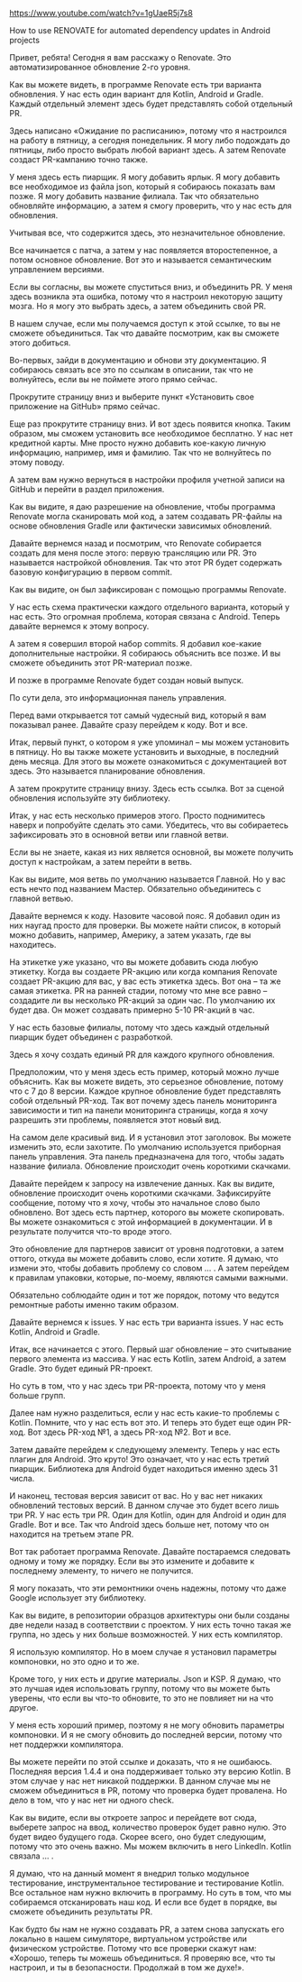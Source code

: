 https://www.youtube.com/watch?v=1gUaeR5j7s8

How to use RENOVATE for automated dependency updates in Android projects

Привет, ребята! Сегодня я вам расскажу о Renovate. Это автоматизированное обновление 2-го уровня.

Как вы можете видеть, в программе Renovate есть три варианта обновления. У нас есть один вариант для Kotlin, Android и Gradle.
Каждый отдельный элемент здесь будет представлять собой отдельный PR.

Здесь написано «Ожидание по расписанию», потому что я настроился на работу в пятницу, а сегодня понедельник. Я могу либо подождать до пятницы, либо просто выбрать любой вариант здесь. А затем Renovate создаст PR-кампанию точно также.

У меня здесь есть пиарщик. Я могу добавить ярлык. Я могу добавить все необходимое из файла json, который я собираюсь показать вам позже. Я могу добавить название филиала. Так что обязательно обновляйте информацию, а затем я смогу проверить, что у нас есть для обновления.

Учитывая все, что содержится здесь, это незначительное обновление.

Все начинается с патча, а затем у нас появляется второстепенное, а потом основное обновление. Вот это и называется семантическим управлением версиями.

Если вы согласны, вы можете спуститься вниз, и объединить PR. У меня здесь возникла эта ошибка, потому что я настроил некоторую защиту мозга. Но я могу это выбрать здесь, а затем объединить свой PR.

В нашем случае, если мы получаемся доступ к этой ссылке, то вы не сможете объединиться. Так что давайте посмотрим, как вы сможете этого добиться.

Во-первых, зайди в документацию и обнови эту документацию. Я собираюсь связать все это по ссылкам в описании, так что не волнуйтесь, если вы не поймете этого прямо сейчас.

Прокрутите страницу вниз и выберите пункт «Установить свое приложение на GitHub» прямо сейчас.

Еще раз прокрутите страницу вниз. И вот здесь появится кнопка. Таким образом, мы сможем установить все необходимое бесплатно. У нас нет кредитной карты. Мне просто нужно добавить кое-какую личную информацию, например, имя и фамилию. Так что не волнуйтесь по этому поводу.

А затем вам нужно вернуться в настройки профиля учетной записи на GitHub и перейти в раздел приложения.

Как вы видите, я даю разрешение на обновление, чтобы программа Renovate могла сканировать мой код, а затем создавать PR-файлы на основе обновления Gradle или фактически зависимых обновлений.

Давайте вернемся назад и посмотрим, что Renovate собирается создать для меня после этого: первую трансляцию или PR. Это называется настройкой обновления. Так что этот PR будет содержать базовую конфигурацию в первом commit.

Как вы видите, он был зафиксирован с помощью программы Renovate.

У нас есть схема практически каждого отдельного варианта, который у нас есть. Это огромная проблема, которая связана с Android.
Теперь давайте вернемся к этому вопросу.

А затем я совершил второй набор commits. Я добавил кое-какие дополнительные настройки. Я собираюсь объяснить все позже. И вы сможете объединить этот PR-материал позже.

И позже в программе Renovate будет создан новый выпуск.

По сути дела, это информационная панель управления.

Перед вами открывается тот самый чудесный вид, который я вам показывал ранее. Давайте сразу перейдем к коду. Вот и все.

Итак, первый пункт, о котором я уже упоминал – мы можем установить в пятницу. Но вы также можете установить и выходные, в последний день месяца. Для этого вы можете ознакомиться с документацией вот здесь. Это называется планирование обновления.

А затем прокрутите страницу внизу. Здесь есть ссылка. Вот за сценой обновления используйте эту библиотеку.

Итак, у нас есть несколько примеров этого. Просто поднимитесь наверх и попробуйте сделать это сами. Убедитесь, что вы собираетесь зафиксировать это в основной ветви или главной ветви.

Если вы не знаете, какая из них является основной, вы можете получить доступ к настройкам, а затем перейти в ветвь.

Как вы видите, моя ветвь по умолчанию называется Главной. Но у вас есть нечто под названием Мастер. Обязательно объединитесь с главной ветвью.

Давайте вернемся к коду. Назовите часовой пояс. Я добавил один из них наугад просто для проверки. Вы можете найти список, в который можно добавить, например, Америку, а затем указать, где вы находитесь.

На этикетке уже указано, что вы можете добавить сюда любую этикетку. Когда вы создаете PR-акцию или когда компания Renovate создает PR-акцию для вас, у вас есть этикетка здесь. Вот она – та же самая этикетка. PR на ранней стадии, потому что мне все равно – создадите ли вы несколько PR-акций за один час. По умолчанию их будет два. Он может создавать примерно 5-10 PR-акций в час.

У нас есть базовые филиалы, потому что здесь каждый отдельный пиарщик будет объединен с разработкой.

Здесь я хочу создать единый PR для каждого крупного обновления.

Предположим, что у меня здесь есть пример, который можно лучше объяснить. Как вы можете видеть, это серьезное обновление, потому что с 7 до 8 версии. Каждое крупное обновление будет представлять собой отдельный PR-ход.
Так вот почему здесь панель мониторинга зависимости и тип на панели мониторинга страницы, когда я хочу разрешить эти проблемы, появляется этот новый вид.

На самом деле красивый вид. И я установил этот заголовок. Вы можете изменить это, если захотите. По умолчанию используется приборная панель управления. Эта панель предназначена для того, чтобы задать название филиала. Обновление происходит очень короткими скачками.

Давайте перейдем к запросу на извлечение данных. Как вы видите, обновление происходит очень короткими скачками. Зафиксируйте сообщение, потому что я хочу, чтобы это начальное слово было обновлено. Вот здесь есть партнер, которого вы можете скопировать. Вы можете ознакомиться с этой информацией в документации.  И в результате получится что-то вроде этого.

Это обновление для партнеров зависит от уровня подготовки, а затем оттого, откуда вы можете добавить слово, если хотите.
Я думаю, что измени это, чтобы добавить проблему со словом … . А затем перейдем к правилам упаковки, которые, по-моему, являются самыми важными.

Обязательно соблюдайте один и тот же порядок, потому что ведутся ремонтные работы именно таким образом.

Давайте вернемся к issues. У нас есть три варианта issues. У нас есть Kotlin, Android и Gradle.

Итак, все начинается с этого. Первый шаг обновление – это считывание первого элемента из массива. У нас есть Kotlin, затем Android, а затем Gradle. Это будет единый PR-проект.

Но суть в том, что у нас здесь три PR-проекта, потому что у меня больше групп.

Далее нам нужно разделиться, если у нас есть какие-то проблемы с Kotlin. Помните, что у нас есть вот это. И теперь это будет еще один PR-ход. Вот здесь PR-ход №1, а здесь PR-ход №2. Вот и все.

Затем давайте перейдем к следующему элементу. Теперь у нас есть плагин для Android. Это круто! Это означает, что у нас есть третий пиарщик. Библиотека для Android будет находиться именно здесь 31 числа.

И наконец, тестовая версия зависит от вас. Но у вас нет никаких обновлений тестовых версий. В данном случае это будет всего лишь три PR.
У нас есть три PR. Один для Kotlin, один для Android и один для Gradle. Вот и все. Так что Android здесь больше нет, потому что он находится на третьем этапе PR.

Вот так работает программа Renovate. Давайте постараемся следовать одному и тому же порядку. Если вы это измените и добавите к последнему элементу, то ничего не получится.

Я могу показать, что эти ремонтники очень надежны, потому что даже Google использует эту библиотеку.

Как вы видите, в репозитории образцов архитектуры они были созданы две недели назад в соответствии с проектом. У них есть точно такая же группа, но здесь у них больше возможностей. У них есть компилятор.

Я использую компилятор. Но в моем случае я установил параметры компоновки, но это одно и то же.

Кроме того, у них есть и другие материалы. Json и KSP. Я думаю, что это лучшая идея использовать группу, потому что вы можете быть уверены, что если вы что-то обновите, то это не повлияет ни на что другое.

У меня есть хороший пример, поэтому я не могу обновить параметры компоновки. И я не смогу обновить до последней версии, потому что нет поддержки компилятора.

Вы можете перейти по этой ссылке и доказать, что я не ошибаюсь. Последняя версия 1.4.4 и она поддерживает только эту версию Kotlin. В этом случае у нас нет никакой поддержки. В данном случае мы не сможем объединиться в PR, потому что проверка будет провалена. Но дело в том, что у нас нет ни одного check.

Как вы видите, если вы откроете запрос и перейдете вот сюда, выберете запрос на ввод, количество проверок будет равно нулю. Это будет видео будущего года. Скорее всего, оно будет следующим, потому что это очень важно. Мы можем включить в него LinkedIn. Kotlin связала … .

Я думаю, что на данный момент я внедрил только модульное тестирование, инструментальное тестирование и тестирование Kotlin. Все остальное нам нужно включить в программу. Но суть в том, что мы собираемся отсканировать наш код. И если все будет в порядке, вы сможете объединить результаты PR.

Как будто бы нам не нужно создавать PR, а затем снова запускать его локально в нашем симуляторе, виртуальном устройстве или физическом устройстве. Потому что все проверки скажут нам: «Хорошо, теперь ты можешь объединиться. Я проверяю все, что ты настроил, и ты в безопасности. Продолжай в том же духе!». 
